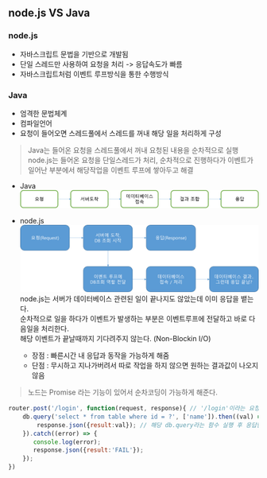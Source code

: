## node.js VS Java

### node.js
- 자바스크립트 문법을 기반으로 개발됨
- 단일 스레드만 사용하여 요청을 처리 -> 응답속도가 빠름
- 자바스크립트처럼 이벤트 루프방식을 통한 수행방식

### Java
- 엄격한 문법체계
- 컴파일언어
- 요청이 들어오면 스레드풀에서 스레드를 꺼내 해당 일을 처리하게 구성

>Java는 들어온 요청을 스레드풀에서 꺼내 요청된 내용을 순차적으로 실행<br>
>node.js는 들어온 요청을 단일스레드가 처리, 순차적으로 진행하다가 이벤트가 일어난 부분에서 해당작업을 이벤트 루프에 쌓아두고 해결

* Java
  ![image](../image/java처리방식.png)

* node.js
  ![image](../image/node처리방식.png)<br>
  node.js는 서버가 데이터베이스 관련된 일이 끝나지도 않았는데 이미 응답을 뱉는다.<br>
  순차적으로 일을 하다가 이벤트가 발생하는 부분은 이벤트루프에 전달하고 바로 다음일을 처리한다.<br>
  해당 이벤트가 끝날때까지 기다려주지 않는다. (Non-Blockin I/O)
    - 장점 : 빠른시간 내 응답과 동작을 가능하게 해줌
    - 단점 : 무시하고 지나가버려서 따로 작업을 하지 않으면 원하는 결과값이 나오지 않음

> 노드는 Promise 라는 기능이 있어서 순차코딩이 가능하게 해준다.
```javascript
router.post('/login', function(request, response){ // '/login'이라는 요청을 받아서
    db.query('select * from table where id = ?', ['name']).then((val) =>{ //then을 만나면 기다린다.
        response.json({result:val}); // 해당 db.query라는 함수 실행 후 응답한다.
    }).catch((error) => {
       console.log(error);
       response.json({result:'FAIL'});
    });
})
```
